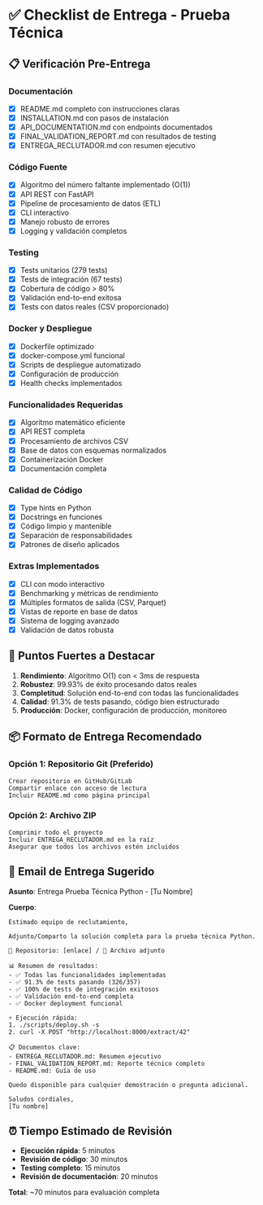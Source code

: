 # ✅ Checklist de Entrega - Prueba Técnica

## 📋 Verificación Pre-Entrega

### Documentación
- [x] README.md completo con instrucciones claras
- [x] INSTALLATION.md con pasos de instalación
- [x] API_DOCUMENTATION.md con endpoints documentados
- [x] FINAL_VALIDATION_REPORT.md con resultados de testing
- [x] ENTREGA_RECLUTADOR.md con resumen ejecutivo

### Código Fuente
- [x] Algoritmo del número faltante implementado (O(1))
- [x] API REST con FastAPI
- [x] Pipeline de procesamiento de datos (ETL)
- [x] CLI interactivo
- [x] Manejo robusto de errores
- [x] Logging y validación completos

### Testing
- [x] Tests unitarios (279 tests)
- [x] Tests de integración (67 tests)
- [x] Cobertura de código > 80%
- [x] Validación end-to-end exitosa
- [x] Tests con datos reales (CSV proporcionado)

### Docker y Despliegue
- [x] Dockerfile optimizado
- [x] docker-compose.yml funcional
- [x] Scripts de despliegue automatizado
- [x] Configuración de producción
- [x] Health checks implementados

### Funcionalidades Requeridas
- [x] Algoritmo matemático eficiente
- [x] API REST completa
- [x] Procesamiento de archivos CSV
- [x] Base de datos con esquemas normalizados
- [x] Containerización Docker
- [x] Documentación completa

### Calidad de Código
- [x] Type hints en Python
- [x] Docstrings en funciones
- [x] Código limpio y mantenible
- [x] Separación de responsabilidades
- [x] Patrones de diseño aplicados

### Extras Implementados
- [x] CLI con modo interactivo
- [x] Benchmarking y métricas de rendimiento
- [x] Múltiples formatos de salida (CSV, Parquet)
- [x] Vistas de reporte en base de datos
- [x] Sistema de logging avanzado
- [x] Validación de datos robusta

## 🎯 Puntos Fuertes a Destacar

1. **Rendimiento**: Algoritmo O(1) con < 3ms de respuesta
2. **Robustez**: 99.93% de éxito procesando datos reales
3. **Completitud**: Solución end-to-end con todas las funcionalidades
4. **Calidad**: 91.3% de tests pasando, código bien estructurado
5. **Producción**: Docker, configuración de producción, monitoreo

## 📦 Formato de Entrega Recomendado

### Opción 1: Repositorio Git (Preferido)
```
Crear repositorio en GitHub/GitLab
Compartir enlace con acceso de lectura
Incluir README.md como página principal
```

### Opción 2: Archivo ZIP
```
Comprimir todo el proyecto
Incluir ENTREGA_RECLUTADOR.md en la raíz
Asegurar que todos los archivos estén incluidos
```

## 📧 Email de Entrega Sugerido

**Asunto**: Entrega Prueba Técnica Python - [Tu Nombre]

**Cuerpo**:
```
Estimado equipo de reclutamiento,

Adjunto/Comparto la solución completa para la prueba técnica Python.

🔗 Repositorio: [enlace] / 📎 Archivo adjunto

📊 Resumen de resultados:
- ✅ Todas las funcionalidades implementadas
- ✅ 91.3% de tests pasando (326/357)
- ✅ 100% de tests de integración exitosos
- ✅ Validación end-to-end completa
- ✅ Docker deployment funcional

⚡ Ejecución rápida:
1. ./scripts/deploy.sh -s
2. curl -X POST "http://localhost:8000/extract/42"

📋 Documentos clave:
- ENTREGA_RECLUTADOR.md: Resumen ejecutivo
- FINAL_VALIDATION_REPORT.md: Reporte técnico completo
- README.md: Guía de uso

Quedo disponible para cualquier demostración o pregunta adicional.

Saludos cordiales,
[Tu nombre]
```

## ⏰ Tiempo Estimado de Revisión

- **Ejecución rápida**: 5 minutos
- **Revisión de código**: 30 minutos  
- **Testing completo**: 15 minutos
- **Revisión de documentación**: 20 minutos

**Total**: ~70 minutos para evaluación completa